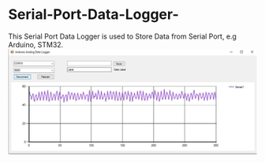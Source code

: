 # Serial-Port-Data-Logger-
This Serial Port Data Logger is used to Store Data from Serial Port, e.g Arduino, STM32.
![alt text](https://github.com/swadexi/Serial-Port-Data-Logger-/blob/master/2.JPG)
